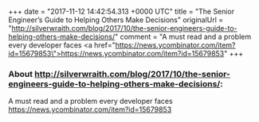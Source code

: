+++
date = "2017-11-12 14:42:54.313 +0000 UTC"
title = "The Senior Engineer’s Guide to Helping Others Make Decisions"
originalUrl = "http://silverwraith.com/blog/2017/10/the-senior-engineers-guide-to-helping-others-make-decisions/"
comment = "A must read and a problem every developer faces <a href=\"https://news.ycombinator.com/item?id=15679853\">https://news.ycombinator.com/item?id=15679853</a>"
+++

### About http://silverwraith.com/blog/2017/10/the-senior-engineers-guide-to-helping-others-make-decisions/:

A must read and a problem every developer faces <a href="https://news.ycombinator.com/item?id=15679853">https://news.ycombinator.com/item?id=15679853</a>

